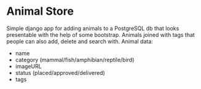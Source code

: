 # Animal Store

Simple django app for adding animals to a PostgreSQL db that looks presentable with the help of some bootstrap.
Animals joined with tags that people can also add, delete and search with.
Animal data:
* name
* category (mammal/fish/amphibian/reptile/bird)
* imageURL
* status (placed/approved/delivered)
* tags
